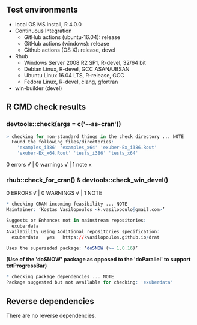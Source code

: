 ## Test environments

* local OS MS install, R 4.0.0
* Continuous Integration
  * GitHub actions (ubuntu-16.04): release
  * GitHub actions (windows): release
  * Github actions (OS X): release, devel
* Rhub
  * Windows Server 2008 R2 SP1, R-devel, 32/64 bit
  * Debian Linux, R-devel, GCC ASAN/UBSAN
  * Ubuntu Linux 16.04 LTS, R-release, GCC
  * Fedora Linux, R-devel, clang, gfortran
* win-builder (devel)

## R CMD check results 

### devtools::check(args = c('--as-cran'))  

```r
> checking for non-standard things in the check directory ... NOTE
  Found the following files/directories:
    'examples_i386' 'examples_x64' 'exuber-Ex_i386.Rout'
    'exuber-Ex_x64.Rout' 'tests_i386' 'tests_x64'
```
0 errors √ | 0 warnings √ | 1 note x

   
### rhub::check_for_cran() & devtools::check_win_devel()

0 ERRORS √ | 0 WARNINGS √ | 1 NOTE

```r
* checking CRAN incoming feasibility ... NOTE
Maintainer: ‘Kostas Vasilopoulos <k.vasilopoulo@gmail.com>’

Suggests or Enhances not in mainstream repositories:
  exuberdata
Availability using Additional_repositories specification:
  exuberdata   yes   https://kvasilopoulos.github.io/drat

Uses the superseded package: ‘doSNOW (>= 1.0.16)’
```
  **(Use of the 'doSNOW' package as opposed to the 'doParallel' to support txtProgressBar)**
```r
* checking package dependencies ... NOTE
Package suggested but not available for checking: 'exuberdata'
```

## Reverse dependencies

There are no reverse dependencies.



